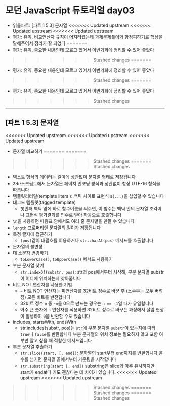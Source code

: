 # 모던 JavaScript 듀토리얼 day03

- 읽을파트: [파트 1 5.3] 문자열
<<<<<<< Updated upstream
<<<<<<< Updated upstream
<<<<<<< Updated upstream
- 평가: 유익, 비교연산자 규칙이 어지러웠는데 과제문제풀이와 함정피하기로 핵심을 말해주어서 정리가 잘 되었다
=======
- 평가: 유익, 중요한 내용인데 모르고 있어서 이번기회에 정리할 수 있어 좋았다
>>>>>>> Stashed changes
=======
- 평가: 유익, 중요한 내용인데 모르고 있어서 이번기회에 정리할 수 있어 좋았다
>>>>>>> Stashed changes
=======
- 평가: 유익, 중요한 내용인데 모르고 있어서 이번기회에 정리할 수 있어 좋았다
>>>>>>> Stashed changes

---

## [파트 1 5.3] 문자열

<<<<<<< Updated upstream
<<<<<<< Updated upstream
<<<<<<< Updated upstream
- 문자열 비교하기
=======
=======
>>>>>>> Stashed changes
=======
>>>>>>> Stashed changes
- 텍스트 형식의 데이터는 길이에 상관없이 문자열 형태로 저장됩니다
- 자바스크립트에서 문자열은 페이지 인코딩 방식과 상관없이 항상 UTF-16 형식을 따릅니다
- 템플릿리터럴(template literal): 백틱 사이로 표현식 `${...}`을 삽입할 수 있습니다
- 태그드 템플릿(tagged template)
  - 첫번째 백틱 앞에 바로 함수이름을 써주면, 이 함수는 백틱 안의 문자열 조각이나 표현식 평가결과를 인수로 받아 자동으로 호출합니다
- `\n`을 사용하면 따옴표 안에서도 여러 줄 문자열을 만들 수 있습니다
- `length` 프로퍼티엔 문자열의 길이가 저장됩니다
- 특정 글자에 접근하기
  - `[pos]`같이 대괄호를 이용하거나 `str.charAt(pos)` 메서드를 호출합니다
- 문자열의 불변성
- 대 소문자 변경하기
  - `toLowerCase()`, `toUpperCase()` 메서드 사용하기
- 부분 문자열 찾기
  - `str.indexOf(substr, pos)`: str의 pos에서부터 시작해, 부분 문자열 substr이 어디에 위치하는지 찾아줍니다
- 비트 NOT 연산자를 사용한 기법
  - `~` 비트 NOT 연산자는 피연산자를 32비트 정수로 바꾼 후 (소수부는 모두 버려짐) 모든 비트를 반전합니다
  - 32비트 정수 `n` 중 `~n`을 0으로 만드는 경우는 `n == -1`일 때가 유일합니다
  - 아주 큰 숫자에 `~` 연산자를 적용하면 32비트 정수로 바꾸는 과정에서 잘림 현상이 발생하여 `0`을 반환할 수도 있습니다
- includes, startsWith, endsWith
  - str.includes(substr, pos)는 `str`에 부분 문자열 `substr`이 있는지에 따라 `true`나 `false`를 반환합니다
    부분 문자열의 위치 정보는 필요하지 않고 포함 여부만 알고 싶을 때 적합한 메서드입니다
- 부분 문자열 추출하기
  - `str.slice(start, [, end])`: 문자열의 start부터 end까지를 반환합니다
    음수를 넘기면 문자열 끝에서부터 카운팅을 시작합니다
  - `str.substring(start [, end])`
    substring은 slice와 아주 유사하지만 start가 end보다 커도 괜찮다는 데 차이가 있습니다.
<<<<<<< Updated upstream
<<<<<<< Updated upstream
>>>>>>> Stashed changes
=======
>>>>>>> Stashed changes
=======
>>>>>>> Stashed changes
